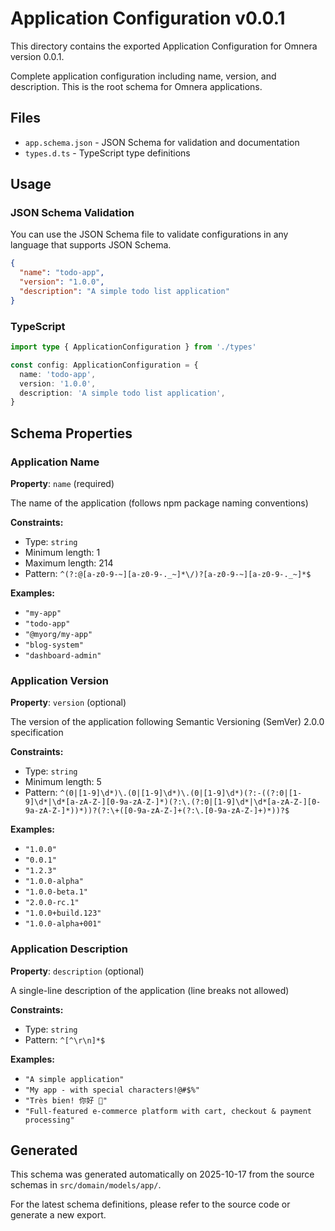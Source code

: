 # Application Configuration v0.0.1

This directory contains the exported Application Configuration for Omnera version 0.0.1.

Complete application configuration including name, version, and description. This is the root schema for Omnera applications.

## Files

- `app.schema.json` - JSON Schema for validation and documentation
- `types.d.ts` - TypeScript type definitions

## Usage

### JSON Schema Validation

You can use the JSON Schema file to validate configurations in any language that supports JSON Schema.

```json
{
  "name": "todo-app",
  "version": "1.0.0",
  "description": "A simple todo list application"
}
```

### TypeScript

```typescript
import type { ApplicationConfiguration } from './types'

const config: ApplicationConfiguration = {
  name: 'todo-app',
  version: '1.0.0',
  description: 'A simple todo list application',
}
```

## Schema Properties

### Application Name

**Property**: `name` (required)

The name of the application (follows npm package naming conventions)

**Constraints:**

- Type: `string`
- Minimum length: 1
- Maximum length: 214
- Pattern: `^(?:@[a-z0-9-~][a-z0-9-._~]*\/)?[a-z0-9-~][a-z0-9-._~]*$`

**Examples:**

- `"my-app"`
- `"todo-app"`
- `"@myorg/my-app"`
- `"blog-system"`
- `"dashboard-admin"`

### Application Version

**Property**: `version` (optional)

The version of the application following Semantic Versioning (SemVer) 2.0.0 specification

**Constraints:**

- Type: `string`
- Minimum length: 5
- Pattern: `^(0|[1-9]\d*)\.(0|[1-9]\d*)\.(0|[1-9]\d*)(?:-((?:0|[1-9]\d*|\d*[a-zA-Z-][0-9a-zA-Z-]*)(?:\.(?:0|[1-9]\d*|\d*[a-zA-Z-][0-9a-zA-Z-]*))*))?(?:\+([0-9a-zA-Z-]+(?:\.[0-9a-zA-Z-]+)*))?$`

**Examples:**

- `"1.0.0"`
- `"0.0.1"`
- `"1.2.3"`
- `"1.0.0-alpha"`
- `"1.0.0-beta.1"`
- `"2.0.0-rc.1"`
- `"1.0.0+build.123"`
- `"1.0.0-alpha+001"`

### Application Description

**Property**: `description` (optional)

A single-line description of the application (line breaks not allowed)

**Constraints:**

- Type: `string`
- Pattern: `^[^\r\n]*$`

**Examples:**

- `"A simple application"`
- `"My app - with special characters!@#$%"`
- `"Très bien! 你好 🎉"`
- `"Full-featured e-commerce platform with cart, checkout & payment processing"`

## Generated

This schema was generated automatically on 2025-10-17 from the source schemas in `src/domain/models/app/`.

For the latest schema definitions, please refer to the source code or generate a new export.
